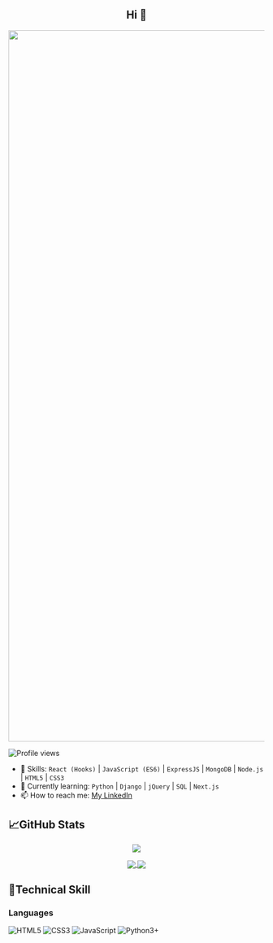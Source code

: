 
<h2 align="center">Hi 👋 </h2>

<p align="center">
  <img width="1400" src="http://xclusive.ng/wp-content/uploads/2022/02/githubimage1.jpg" alt="Panzek">
</p>

![Profile views](https://gpvc.arturio.dev/panzek)  
- 💬 Skills: `React (Hooks)` | `JavaScript (ES6)` | `ExpressJS` | `MongoDB` | `Node.js` | `HTML5` | `CSS3`    
- 🌱 Currently learning: `Python` | `Django` | `jQuery` | `SQL` | `Next.js` 
- 📫 How to reach me: [My LinkedIn](https://www.linkedin.com/in/panzek/) 

## 📈**GitHub Stats**
<p align="center">
<a href="https://github.com/ipanzek/github-streak-stats">
  <img align="center" src="https://github-readme-streak-stats.herokuapp.com/?user=Panzek" />
</a>
</p>

<p align="center">
<a href="https://github.com/panzek/github-readme-stats">
  <img align="center" src="https://github-readme-stats.vercel.app/api?username=panzek&show_icons=true&theme=radical" />
</a>
<a href="https://github.com/panzek/github-readme-stats">
  <img align="center" src="https://github-readme-stats.vercel.app/api/top-langs/?username=panzek&layout=compact)](https://github.com/panzek/github-readme-stats" />
</a>
</p>

## 💼**Technical Skill**
### **Languages**
![HTML5](https://img.shields.io/badge/HTML5%20-%23E34F26.svg?&style=for-the-badge&logo=HTML5&logoColor=FFFFFF)
![CSS3](https://img.shields.io/badge/CSS3%20-%231572B6.svg?&style=for-the-badge&logo=CSS3&logoColor=FFFFFF)
![JavaScript](https://img.shields.io/badge/JavaScript%20-%23323330.svg?&style=for-the-badge&logo=JavaScript&logoColor=23F7DF1E)
![Python3+](https://img.shields.io/badge/Python%20-%23004D7A.svg?&style=for-the-badge&logo=python3&logoColor=ffdd54)
